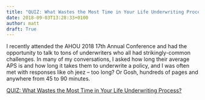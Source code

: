 ```yaml
---
title: "QUIZ: What Wastes the Most Time in Your Life Underwriting Process?"
date: 2018-09-03T13:28:33+0100
author: matt
draft: True
---
```

I recently attended the AHOU 2018 17th Annual Conference and had the opportunity to talk to tons of underwriters who all had strikingly-common challenges. In many of my conversations, I asked how long their average APS is and how long it takes them to underwrite a policy, and I was often met with responses like oh jeez – too long? Or Gosh, hundreds of pages and anywhere from 45 to 90 minutes.

[ QUIZ: What Wastes the Most Time in Your Life Underwriting Process? ]( https://pyramidsolutions.com/2018/08/quiz-what-wastes-time-life-underwriting-process/ )
